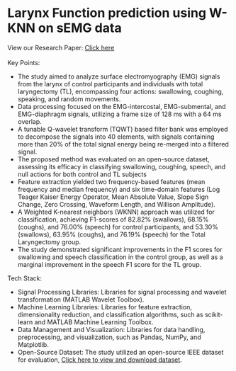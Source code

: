 # Larynx Function prediction using W-KNN on sEMG data
View our Research Paper: <a href="https://drive.google.com/file/d/1HYju8tzcTGe9jnGjtw1-htsvdGxbs7Cz/view?usp=drive_link">Click here</a>
<br>
<br>
Key Points:
<ul>
  <li>The study aimed to analyze surface electromyography (EMG) signals from the larynx of control participants and individuals with total laryngectomy (TL), encompassing four actions: swallowing, coughing, speaking, and random movements.</li>
  
  <li>Data processing focused on the EMG-intercostal, EMG-submental, and EMG-diaphragm signals, utilizing a frame size of 128 ms with a 64 ms overlap.</li>
<li>
  A tunable Q-wavelet transform (TQWT) based filter bank was employed to decompose the signals into 40 elements, with signals containing more than 20% of the total signal energy being re-merged into a filtered signal.
</li>

<li>The proposed method was evaluated on an open-source dataset, assessing its efficacy in classifying swallowing, coughing, speech, and null actions for both control and TL subjects</li>
<li>
  Feature extraction yielded two frequency-based features (mean frequency and median frequency) and six time-domain features (Log Teager Kaiser Energy Operator, Mean Absolute Value, Slope Sign Change, Zero Crossing, Waveform Length, and Willison Amplitude).
</li>
<li>
  A Weighted K-nearest neighbors (WKNN) approach was utilized for classification, achieving F1-scores of 82.82% (swallows), 68.15% (coughs), and 76.00% (speech) for control participants, and 53.30% (swallows), 63.95% (coughs), and 76.19% (speech) for the Total Laryngectomy group.
</li>
<li>
  The study demonstrated significant improvements in the F1 scores for swallowing and speech classification in the control group, as well as a marginal improvement in the speech F1 score for the TL group.
</li>

</ul>


Tech Stack:
<ul>
<li>Signal Processing Libraries: Libraries for signal processing and wavelet transformation (MATLAB Wavelet Toolbox).</li>
<li>Machine Learning Libraries: Libraries for feature extraction, dimensionality reduction, and classification algorithms, such as scikit-learn and MATLAB Machine Learning Toolbox.</li>
<li>Data Management and Visualization: Libraries for data handling, preprocessing, and visualization, such as Pandas, NumPy, and Matplotlib.</li>
<li>Open-Source Dataset: The study utilized an open-source IEEE dataset for evaluation, <a href = "https://ieee-dataport.org/open-access/semg-larynx-functions">Click here to view and download dataset</a>.</li>
</ul>
